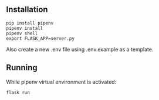 ## Installation
~~~~
pip install pipenv
pipenv install
pipenv shell
export FLASK_APP=server.py
~~~~
Also create a new .env file using .env.example as a template.
## Running
While pipenv virtual environment is activated:
~~~~
flask run
~~~~
